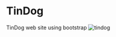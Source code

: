 # TinDog
TinDog web site using bootstrap
![tindog](https://github.com/Altamash-Tauheed/TinDog/assets/126339865/fee20dd0-adfe-4f04-aadd-3ec3e906586e)
